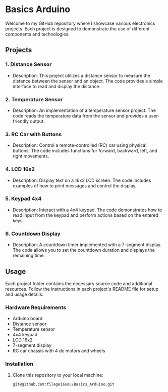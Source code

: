 # Basics Arduino


Welcome to my GitHub repository where I showcase various electronics projects. Each project is designed to demonstrate the use of different components and technologies.

## Projects

### 1. Distance Sensor
- Description: This project utilizes a distance sensor to measure the distance between the sensor and an object. The code provides a simple interface to read and display the distance.

### 2. Temperature Sensor
- Description: An implementation of a temperature sensor project. The code reads the temperature data from the sensor and provides a user-friendly output.

### 3. RC Car with Buttons
- Description: Control a remote-controlled (RC) car using physical buttons. The code includes functions for forward, backward, left, and right movements.

### 4. LCD 16x2
- Description: Display text on a 16x2 LCD screen. The code includes examples of how to print messages and control the display.

### 5. Keypad 4x4
- Description: Interact with a 4x4 keypad. The code demonstrates how to read input from the keypad and perform actions based on the entered keys.

### 6. Countdown Display
- Description: A countdown timer implemented with a 7-segment display. The code allows you to set the countdown duration and displays the remaining time.

## Usage
Each project folder contains the necessary source code and additional resources. Follow the instructions in each project's README file for setup and usage details.

### Hardware Requirements

- Arduino board
- Distance sensor
- Temperature sensor
- 4x4 keypad
- LCD 16x2
- 7-segment display
- RC car chassis with 4 dc motors and wheels

### Installation

1. Clone this repository to your local machine:

   ```bash
   git@github.com:filegeiasou/Basics_Arduino.git
